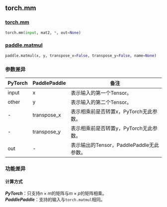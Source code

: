 ## torch.mm
### [torch.mm](https://pytorch.org/docs/stable/generated/torch.mm.html?highlight=mm#torch.mm)
```python
torch.mm(input, mat2, *, out=None)
```
### [paddle.matmul](https://www.paddlepaddle.org.cn/documentation/docs/zh/api/paddle/matmul_cn.html)
```python
paddle.matmul(x, y, transpose_x=False, transpose_y=False, name=None)
```

### 参数差异
| PyTorch       | PaddlePaddle | 备注                                                   |
| ------------- | ------------ | ------------------------------------------------------ |
| input           | x            | 表示输入的第一个Tensor。               |
| other        | y            | 表示输入的第二个Tensor。             |
| -           | transpose_x            | 表示相乘前是否转置x，PyTorch无此参数。               |
| -        | transpose_y            | 表示相乘前是否转置y，PyTorch无此参数。             |
| out          | -        | 表示输出的Tensor，PaddlePaddle无此参数。  |


### 功能差异

#### 计算方式
***PyTorch***：只支持$n × m$的矩阵与$m × p$的矩阵相乘。  
***PaddlePaddle***：支持的输入与`torch.matmul`相同。